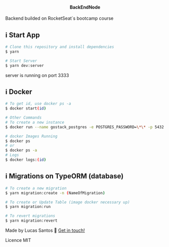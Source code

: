 <h4 align="center">
  BackEndNode
</h4>
<p>
  Backend builded on RocketSeat`s bootcamp course
</p>

## :information_source: Start App

```bash
# Clone this repository and install dependencies
$ yarn

# Start Server
$ yarn dev:server
```
<p>
server is running on port 3333
<p>

## :information_source: Docker 
```bash
# To get id, use docker ps -a
$ docker start(id)

# Other Commands
# To create a new instance
$ docker run --name gostack_postgres -e POSTGRES_PASSWORD=\*\* -p 5432:5432 -d postgres

# docker Images Running
$ docker ps
# or
$ docker ps -a
# Logs
$ docker logs:(id)
```

## :information_source: Migrations on TypeORM (database)
```bash
# To create a new migration
$ yarn migration:create -n (NameOfMigration)

# To create or Update Table (image docker necessary up)
$ yarn migration:run

# To revert migrations
$ yarn migration:revert
```

Made by Lucas Santos :wave: [Get in touch!](https://www.linkedin.com/in/lucasmk/)


Licence MIT
